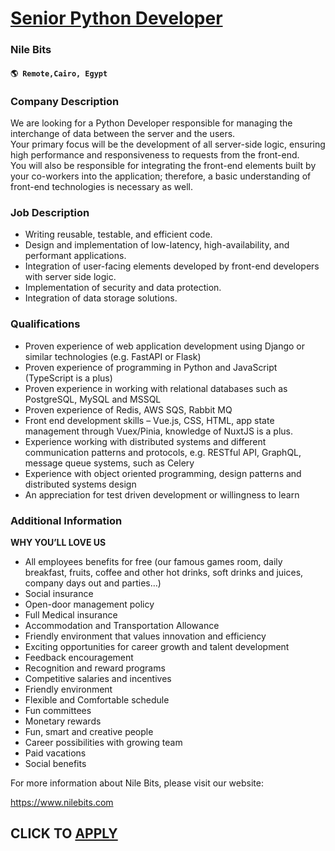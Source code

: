 # [Senior Python Developer](https://www.remotewlb.com/apply/senior-python-developer-107296)  
### Nile Bits  
#### `🌎 Remote,Cairo, Egypt`  

### **Company Description**

We are looking for a Python Developer responsible for managing the interchange of data between the server and the users.  
Your primary focus will be the development of all server-side logic, ensuring high performance and responsiveness to requests from the front-end.  
You will also be responsible for integrating the front-end elements built by your co-workers into the application; therefore, a basic understanding of front-end technologies is necessary as well.

###  **Job Description**

  * Writing reusable, testable, and efficient code.
  * Design and implementation of low-latency, high-availability, and performant applications.
  * Integration of user-facing elements developed by front-end developers with server side logic.
  * Implementation of security and data protection.
  * Integration of data storage solutions.

###  **Qualifications**

  * Proven experience of web application development using Django or similar technologies (e.g. FastAPI or Flask)
  * Proven experience of programming in Python and JavaScript (TypeScript is a plus)
  * Proven experience in working with relational databases such as PostgreSQL, MySQL and MSSQL
  * Proven experience of Redis, AWS SQS, Rabbit MQ
  * Front end development skills – Vue.js, CSS, HTML, app state management through Vuex/Pinia, knowledge of NuxtJS is a plus.
  * Experience working with distributed systems and different communication patterns and protocols, e.g. RESTful API, GraphQL, message queue systems, such as Celery
  * Experience with object oriented programming, design patterns and distributed systems design
  * An appreciation for test driven development or willingness to learn

###  **Additional Information**

 **WHY YOU’LL LOVE US**

  * All employees benefits for free (our famous games room, daily breakfast, fruits, coffee and other hot drinks, soft drinks and juices, company days out and parties…)
  * Social insurance
  * Open-door management policy
  * Full Medical insurance
  * Accommodation and Transportation Allowance
  * Friendly environment that values innovation and efficiency
  * Exciting opportunities for career growth and talent development
  * Feedback encouragement
  * Recognition and reward programs
  * Competitive salaries and incentives
  * Friendly environment
  * Flexible and Comfortable schedule
  * Fun committees
  * Monetary rewards
  * Fun, smart and creative people
  * Career possibilities with growing team
  * Paid vacations
  * Social benefits

For more information about Nile Bits, please visit our website:

https://www.nilebits.com

  
## CLICK TO [APPLY](https://www.remotewlb.com/apply/senior-python-developer-107296)

